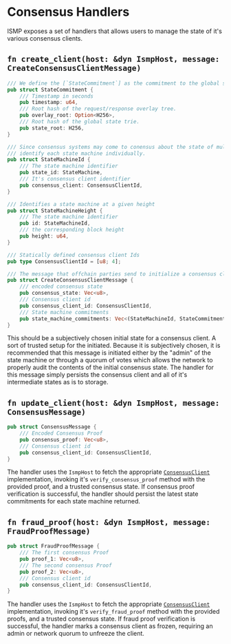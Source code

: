 # Consensus Handlers

ISMP exposes a set of handlers that allows users to manage the state of it's various consensus clients.

## `fn create_client(host: &dyn IsmpHost, message: CreateConsensusClientMessage)`

```rust
/// We define the [`StateCommitment`] as the commitment to the global state trie at a given height.
pub struct StateCommitment {
    /// Timestamp in seconds
    pub timestamp: u64,
    /// Root hash of the request/response overlay tree.
    pub overlay_root: Option<H256>,
    /// Root hash of the global state trie.
    pub state_root: H256,
}

/// Since consensus systems may come to conensus about the state of multiple state machines, we
/// identify each state machine individually.
pub struct StateMachineId {
    /// The state machine identifier
    pub state_id: StateMachine,
    /// It's consensus client identifier
    pub consensus_client: ConsensusClientId,
}

/// Identifies a state machine at a given height
pub struct StateMachineHeight {
    /// The state machine identifier
    pub id: StateMachineId,
    /// the corresponding block height
    pub height: u64,
}

/// Statically defined consensus client Ids
pub type ConsensusClientId = [u8; 4];

/// The message that offchain parties send to initialize a consensus client.
pub struct CreateConsensusClientMessage {
    /// encoded consensus state
    pub consensus_state: Vec<u8>,
    /// Consensus client id
    pub consensus_client_id: ConsensusClientId,
    /// State machine commitments
    pub state_machine_commitments: Vec<(StateMachineId, StateCommitmentHeight)>,
}

```

This should be a subjectively chosen initial state for a consensus client. A sort of trusted setup for the initiated. Because it is subjectively chosen, it is recommended that this message is initiated either by the "admin" of the state machine or through a quorum of votes which allows the network to properly audit the contents of the initial consensus state. The handler for this message simply persists the consensus client and all of it's intermediate states as is to storage. 


## `fn update_client(host: &dyn IsmpHost, message: ConsensusMessage)`

```rust
pub struct ConsensusMessage {
    /// Encoded Consensus Proof
    pub consensus_proof: Vec<u8>,
    /// Consensus client id
    pub consensus_client_id: ConsensusClientId,
}
```

The handler uses the `IsmpHost` to fetch the appropriate [`ConsensusClient`](../consensus-client.md) implementation, invoking it's `verify_consensus_proof` method with the provided proof, and a trusted consensus state. If consensus proof verification is successful, the handler should persist the latest state commitments for each state machine returned.


## `fn fraud_proof(host: &dyn IsmpHost, message: FraudProofMessage)`

```rust
pub struct FraudProofMessage {
    /// The first consensus Proof
    pub proof_1: Vec<u8>,
    /// The second consensus Proof
    pub proof_2: Vec<u8>,
    /// Consensus client id
    pub consensus_client_id: ConsensusClientId,
}
```

The handler uses the `IsmpHost` to fetch the appropriate [`ConsensusClient`](../consensus-client.md) implementation, invoking it's `verify_fraud_proof` method with the provided proofs, and a trusted consensus state. If fraud proof verification is successful, the handler marks a consensus client as frozen, requiring an admin or network quorum to unfreeze the client.
 
